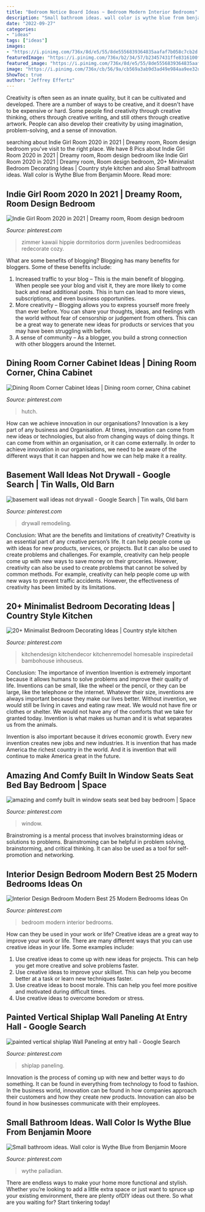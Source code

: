 ```yaml
---
title: "Bedroom Notice Board Ideas ~ Bedroom Modern Interior Bedrooms"
description: "Small bathroom ideas. wall color is wythe blue from benjamin moore"
date: "2022-09-27"
categories:
- "ideas"
tags: ["ideas"]
images:
- "https://i.pinimg.com/736x/8d/e5/55/8de5556839364835aafaf7b058c7cb2d.jpg"
featuredImage: "https://i.pinimg.com/736x/b2/34/57/b23457431ffe8316100f6f22e74c29d3.jpg"
featured_image: "https://i.pinimg.com/736x/8d/e5/55/8de5556839364835aafaf7b058c7cb2d.jpg"
image: "https://i.pinimg.com/736x/cb/56/9a/cb569a3ab9d3ad49e984aa9ee32dd90e.jpg"
ShowToc: true
author: "Jeffrey Effertz"
---
```



Creativity is often seen as an innate quality, but it can be cultivated and developed. There are a number of ways to be creative, and it doesn't have to be expensive or hard. Some people find creativity through creative thinking, others through creative writing, and still others through creative artwork. People can also develop their creativity by using imagination, problem-solving, and a sense of innovation.

	

		
searching about Indie Girl Room 2020 in 2021 | Dreamy room, Room design bedroom you've visit to the right place. We have 8 Pics about Indie Girl Room 2020 in 2021 | Dreamy room, Room design bedroom like Indie Girl Room 2020 in 2021 | Dreamy room, Room design bedroom, 20+ Minimalist Bedroom Decorating Ideas | Country style kitchen and also Small bathroom ideas. Wall color is Wythe Blue from Benjamin Moore. Read more:
		
    
## Indie Girl Room 2020 In 2021 | Dreamy Room, Room Design Bedroom

<img loading=lazy src="https://i.pinimg.com/736x/b7/d5/b4/b7d5b4a4a3f9be21b461ed5f021f2faa.jpg" onerror="this.onerror=null;this.src='https://tse3.mm.bing.net/th?id=OIP.lkW5kq5ub9jrCD9d6yc4FAHaNF&amp;pid=15.1';" alt="Indie Girl Room 2020 in 2021 | Dreamy room, Room design bedroom">

_Source: pinterest.com_

>zimmer kawaii hippie dormitorios dorm juveniles bedroomideas redecorate cozy. 

	

What are some benefits of blogging?
Blogging has many benefits for bloggers. Some of these benefits include: 
1. Increased traffic to your blog – This is the main benefit of blogging. When people see your blog and visit it, they are more likely to come back and read additional posts. This in turn can lead to more views, subscriptions, and even business opportunities. 
2. More creativity – Blogging allows you to express yourself more freely than ever before. You can share your thoughts, ideas, and feelings with the world without fear of censorship or judgement from others. This can be a great way to generate new ideas for products or services that you may have been struggling with before. 
3. A sense of community – As a blogger, you build a strong connection with other bloggers around the Internet.

    
## Dining Room Corner Cabinet Ideas | Dining Room Corner, China Cabinet

<img loading=lazy src="https://i.pinimg.com/736x/8d/e5/55/8de5556839364835aafaf7b058c7cb2d.jpg" onerror="this.onerror=null;this.src='https://tse2.mm.bing.net/th?id=OIP.V9FXSK-ChdfCufU_Y1ie1AHaLG&amp;pid=15.1';" alt="Dining Room Corner Cabinet Ideas | Dining room corner, China cabinet">

_Source: pinterest.com_

>hutch. 

	

How can we achieve innovation in our organisations?
Innovation is a key part of any business and Organisation. At times, innovation can come from new ideas or technologies, but also from changing ways of doing things. It can come from within an organisation, or it can come externally. In order to achieve innovation in our organisations, we need to be aware of the different ways that it can happen and how we can help make it a reality.

    
## Basement Wall Ideas Not Drywall - Google Search | Tin Walls, Old Barn

<img loading=lazy src="https://i.pinimg.com/736x/09/6f/df/096fdffe08cea3edaa853c6a1df80f75.jpg" onerror="this.onerror=null;this.src='https://tse3.mm.bing.net/th?id=OIP.hcGW6QNhiSp1CUZZLJkR6AHaJ3&amp;pid=15.1';" alt="basement wall ideas not drywall - Google Search | Tin walls, Old barn">

_Source: pinterest.com_

>drywall remodeling. 

	

Conclusion: What are the benefits and limitations of creativity?
Creativity is an essential part of any creative person’s life. It can help people come up with ideas for new products, services, or projects. But it can also be used to create problems and challenges. For example, creativity can help people come up with new ways to save money on their groceries. However, creativity can also be used to create problems that cannot be solved by common methods. For example, creativity can help people come up with new ways to prevent traffic accidents. However, the effectiveness of creativity has been limited by its limitations.

    
## 20+ Minimalist Bedroom Decorating Ideas | Country Style Kitchen

<img loading=lazy src="https://i.pinimg.com/736x/f9/7c/a5/f97ca5205dfe4106434267e87c291949.jpg" onerror="this.onerror=null;this.src='https://tse1.mm.bing.net/th?id=OIP.AFZx03YD0T46oZnhyZ1d-QHaLO&amp;pid=15.1';" alt="20+ Minimalist Bedroom Decorating Ideas | Country style kitchen">

_Source: pinterest.com_

>kitchendesign kitchendecor kitchenremodel homesable inspiredetail bambohouse inhouseus. 

	

Conclusion: The importance of invention
Invention is extremely important because it allows humans to solve problems and improve their quality of life. Inventions can be small, like the wheel or the pencil, or they can be large, like the telephone or the internet. Whatever their size, inventions are always important because they make our lives better.
Without invention, we would still be living in caves and eating raw meat. We would not have fire or clothes or shelter. We would not have any of the comforts that we take for granted today. Invention is what makes us human and it is what separates us from the animals.

Invention is also important because it drives economic growth. Every new invention creates new jobs and new industries. It is invention that has made America the richest country in the world. And it is invention that will continue to make America great in the future.

    
## Amazing And Comfy Built In Window Seats Seat Bed Bay Bedroom | Space

<img loading=lazy src="https://i.pinimg.com/736x/b2/34/57/b23457431ffe8316100f6f22e74c29d3.jpg" onerror="this.onerror=null;this.src='https://tse2.mm.bing.net/th?id=OIP.6cWEz-gn22D1MrPLgAXcwQHaLH&amp;pid=15.1';" alt="amazing and comfy built in window seats seat bed bay bedroom | Space">

_Source: pinterest.com_

>window. 

	

Brainstroming is a mental process that involves brainstorming ideas or solutions to problems. Brainstroming can be helpful in problem solving, brainstorming, and critical thinking. It can also be used as a tool for self-promotion and networking.

    
## Interior Design Bedroom Modern Best 25 Modern Bedrooms Ideas On

<img loading=lazy src="https://i.pinimg.com/736x/42/65/62/426562879fa32ca90bcdf2ab5078796f.jpg" onerror="this.onerror=null;this.src='https://tse3.mm.bing.net/th?id=OIP.PdJX_oTSmcNddROu7zLiMQHaLH&amp;pid=15.1';" alt="Interior Design Bedroom Modern Best 25 Modern Bedrooms Ideas On">

_Source: pinterest.com_

>bedroom modern interior bedrooms. 

	

How can they be used in your work or life?
Creative ideas are a great way to improve your work or life. There are many different ways that you can use creative ideas in your life. Some examples include: 
1. Use creative ideas to come up with new ideas for projects. This can help you get more creative and solve problems faster. 
2. Use creative ideas to improve your skillset. This can help you become better at a task or learn new techniques faster. 
3. Use creative ideas to boost morale. This can help you feel more positive and motivated during difficult times. 
4. Use creative ideas to overcome boredom or stress.

    
## Painted Vertical Shiplap Wall Paneling At Entry Hall - Google Search

<img loading=lazy src="https://i.pinimg.com/736x/cb/56/9a/cb569a3ab9d3ad49e984aa9ee32dd90e.jpg" onerror="this.onerror=null;this.src='https://tse4.mm.bing.net/th?id=OIP.T2l0cE5eBDskTHArUePw-AHaLH&amp;pid=15.1';" alt="painted vertical shiplap Wall Paneling at entry hall - Google Search">

_Source: pinterest.com_

>shiplap paneling. 

	

Innovation is the process of coming up with new and better ways to do something. It can be found in everything from technology to food to fashion. In the business world, innovation can be found in how companies approach their customers and how they create new products. Innovation can also be found in how businesses communicate with their employees.

    
## Small Bathroom Ideas. Wall Color Is Wythe Blue From Benjamin Moore

<img loading=lazy src="https://i.pinimg.com/736x/df/0d/8c/df0d8c350dcd38ece840718502cddf07.jpg" onerror="this.onerror=null;this.src='https://tse4.mm.bing.net/th?id=OIP.1m7U96g9IsncMa465fY17QHaLH&amp;pid=15.1';" alt="Small bathroom ideas. Wall color is Wythe Blue from Benjamin Moore">

_Source: pinterest.com_

>wythe palladian. 

	

There are endless ways to make your home more functional and stylish. Whether you’re looking to add a little extra space or just want to spruce up your existing environment, there are plenty ofDIY ideas out there. So what are you waiting for? Start tinkering today!

